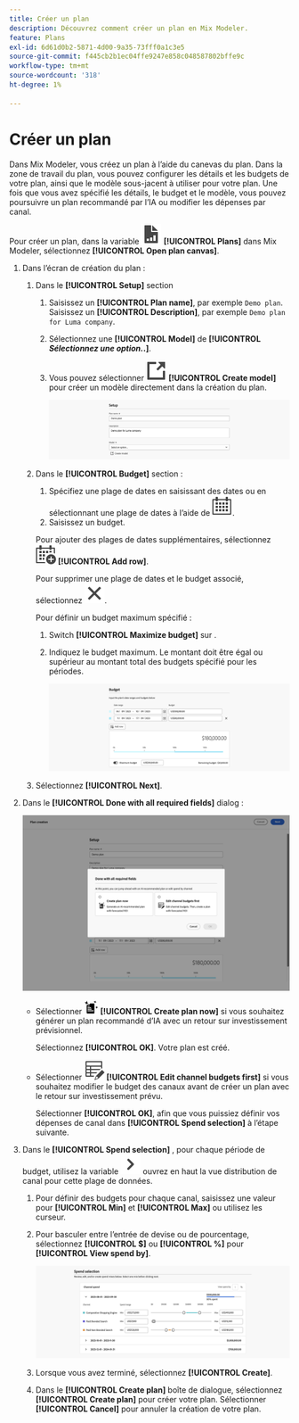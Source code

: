 ```yaml
---
title: Créer un plan
description: Découvrez comment créer un plan en Mix Modeler.
feature: Plans
exl-id: 6d61d0b2-5871-4d00-9a35-73fff0a1c3e5
source-git-commit: f445cb2b1ec04ffe9247e858c048587802bffe9c
workflow-type: tm+mt
source-wordcount: '318'
ht-degree: 1%

---
```



# Créer un plan

Dans Mix Modeler, vous créez un plan à l’aide du canevas du plan. Dans la zone de travail du plan, vous pouvez configurer les détails et les budgets de votre plan, ainsi que le modèle sous-jacent à utiliser pour votre plan. Une fois que vous avez spécifié les détails, le budget et le modèle, vous pouvez poursuivre un plan recommandé par l’IA ou modifier les dépenses par canal.

Pour créer un plan, dans la variable ![PLan](../assets/icons/FileChart.svg) **[!UICONTROL Plans]** dans Mix Modeler, sélectionnez **[!UICONTROL Open plan canvas]**.

1. Dans l’écran de création du plan :

   1. Dans le **[!UICONTROL Setup]** section

      1. Saisissez un **[!UICONTROL Plan name]**, par exemple `Demo plan`. Saisissez un **[!UICONTROL Description]**, par exemple `Demo plan for Luma company`.
      1. Sélectionnez une **[!UICONTROL Model]** de **[!UICONTROL _Sélectionnez une option._.]**.
      1. Vous pouvez sélectionner ![LinkOut](../assets/icons/LinkOut.svg) **[!UICONTROL Create model]** pour créer un modèle directement dans la création du plan.

         ![Configuration du plan](../assets/plan-setup.png)

   1. Dans le **[!UICONTROL Budget]** section :

      1. Spécifiez une plage de dates en saisissant des dates ou en sélectionnant une plage de dates à l’aide de ![Calendrier](../assets/icons/Calendar.svg).
      1. Saisissez un budget.

      Pour ajouter des plages de dates supplémentaires, sélectionnez ![CalendarAdd](../assets/icons/CalendarAdd.svg) **[!UICONTROL Add row]**.

      Pour supprimer une plage de dates et le budget associé, sélectionnez ![Fermer](../assets/icons/Close.svg).

      Pour définir un budget maximum spécifié :

      1. Switch **[!UICONTROL Maximize budget]** sur .
      1. Indiquez le budget maximum. Le montant doit être égal ou supérieur au montant total des budgets spécifié pour les périodes.

         ![Planifier le budget](../assets/plan-budget.png)

   1. Sélectionnez **[!UICONTROL Next]**.

1. Dans le **[!UICONTROL Done with all required fields]** dialog :

   ![Plan terminé](../assets/plan-done-required-fields.png)

   * Sélectionner <img src="../assets/icons/NewPlan.svg" width="25" /> **[!UICONTROL Create plan now]** si vous souhaitez générer un plan recommandé d’IA avec un retour sur investissement prévisionnel.

     Sélectionnez **[!UICONTROL OK]**. Votre plan est créé.


   * Sélectionner ![TableEdit](../assets/icons/TableEdit.svg) **[!UICONTROL Edit channel budgets first]** si vous souhaitez modifier le budget des canaux avant de créer un plan avec le retour sur investissement prévu.

     Sélectionner **[!UICONTROL OK]**, afin que vous puissiez définir vos dépenses de canal dans **[!UICONTROL Spend selection]** à l’étape suivante.



1. Dans le **[!UICONTROL Spend selection]** , pour chaque période de budget, utilisez la variable ![Chevron](../assets/icons/ChevronRight.svg) ouvrez en haut la vue distribution de canal pour cette plage de données.

   1. Pour définir des budgets pour chaque canal, saisissez une valeur pour **[!UICONTROL Min]** et **[!UICONTROL Max]** ou utilisez les curseur.

   1. Pour basculer entre l’entrée de devise ou de pourcentage, sélectionnez **[!UICONTROL $]** ou **[!UICONTROL %]** pour **[!UICONTROL View spend by]**.

      ![Sélection de la dépense](../assets/plan-spend-selection.png)

   1. Lorsque vous avez terminé, sélectionnez **[!UICONTROL Create]**.

   1. Dans le **[!UICONTROL Create plan]** boîte de dialogue, sélectionnez **[!UICONTROL Create plan]** pour créer votre plan. Sélectionner **[!UICONTROL Cancel]** pour annuler la création de votre plan.

